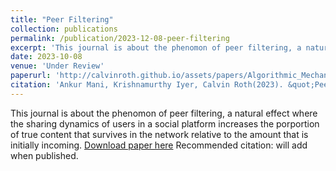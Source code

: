 ```yaml
---
title: "Peer Filtering"
collection: publications
permalink: /publication/2023-12-08-peer-filtering
excerpt: 'This journal is about the phenomon of peer filtering, a natural effect where the sharing dynamics of users in a social platform increases the porportion of true content that survives in the network relative to the amount that is initially incoming. [Download paper here](http://calvinroth.tech/assets/papers/Algorithmic_Mechanisms_For_Countering_Misinformation.pdf) Recommended citation: will add when published. '
date: 2023-10-08
venue: 'Under Review'
paperurl: 'http://calvinroth.github.io/assets/papers/Algorithmic_Mechanisms_For_Countering_Misinformation.pdf'
citation: 'Ankur Mani, Krishnamurthy Iyer, Calvin Roth(2023). &quot;Peer Filtering &quot; <i>Under Review</i>. 1(3).'
---
```


This journal is about the phenomon of peer filtering, a natural effect where the sharing dynamics of users in a social platform increases the porportion of true content that survives in the network relative to the amount that is initially incoming. 
[Download paper here](http://calvinroth.tech/assets/papers/Algorithmic_Mechanisms_For_Countering_Misinformation.pdf)
Recommended citation: will add when published. 